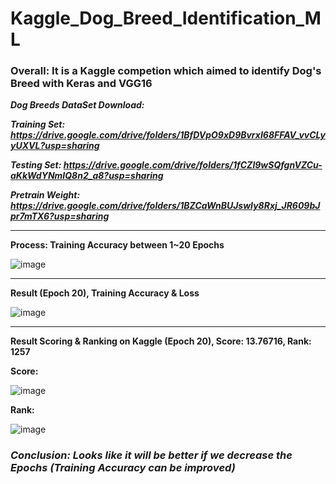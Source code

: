 # Kaggle_Dog_Breed_Identification_ML

### **Overall: It is a Kaggle competion which aimed to identify Dog's Breed with Keras and VGG16**

***Dog Breeds DataSet Download:***

***Training Set: https://drive.google.com/drive/folders/1BfDVpO9xD9BvrxI68FFAV_vvCLyyUXVL?usp=sharing***

***Testing Set: https://drive.google.com/drive/folders/1fCZl9wSQfgnVZCu-aKkWdYNmIQ8n2_a8?usp=sharing***

***Pretrain Weight: https://drive.google.com/drive/folders/1BZCaWnBUJswIy8Rxj_JR609bJpr7mTX6?usp=sharing***

---

**Process: Training Accuracy between 1~20 Epochs**

![image](https://github.com/KBLin1996/Kaggle_Dog_Breed_Identification_ML/blob/master/20Epochs.PNG)

---

**Result (Epoch 20), Training Accuracy & Loss**

![image](https://github.com/KBLin1996/Kaggle_Dog_Breed_Identification_ML/blob/master/Loss%26Accuracy.PNG)

---

**Result Scoring & Ranking on Kaggle (Epoch 20), Score: 13.76716, Rank: 1257**

**Score:**

![image](https://github.com/KBLin1996/Kaggle_Dog_Breed_Identification_ML/blob/master/Score.png)

**Rank:**

![image](https://github.com/KBLin1996/Kaggle_Dog_Breed_Identification_ML/blob/master/Rank.png)

### ***Conclusion: Looks like it will be better if we decrease the Epochs (Training Accuracy can be improved)***
